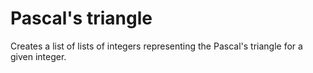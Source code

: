 # Pascal's triangle

Creates a list of lists of integers representing the Pascal's triangle for a given integer.